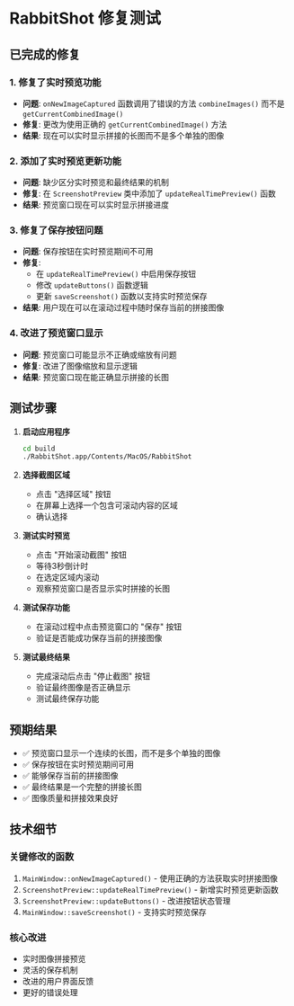 # RabbitShot 修复测试

## 已完成的修复

### 1. 修复了实时预览功能
- **问题**: `onNewImageCaptured` 函数调用了错误的方法 `combineImages()` 而不是 `getCurrentCombinedImage()`
- **修复**: 更改为使用正确的 `getCurrentCombinedImage()` 方法
- **结果**: 现在可以实时显示拼接的长图而不是多个单独的图像

### 2. 添加了实时预览更新功能
- **问题**: 缺少区分实时预览和最终结果的机制
- **修复**: 在 `ScreenshotPreview` 类中添加了 `updateRealTimePreview()` 函数
- **结果**: 预览窗口现在可以实时显示拼接进度

### 3. 修复了保存按钮问题
- **问题**: 保存按钮在实时预览期间不可用
- **修复**: 
  - 在 `updateRealTimePreview()` 中启用保存按钮
  - 修改 `updateButtons()` 函数逻辑
  - 更新 `saveScreenshot()` 函数以支持实时预览保存
- **结果**: 用户现在可以在滚动过程中随时保存当前的拼接图像

### 4. 改进了预览窗口显示
- **问题**: 预览窗口可能显示不正确或缩放有问题
- **修复**: 改进了图像缩放和显示逻辑
- **结果**: 预览窗口现在能正确显示拼接的长图

## 测试步骤

1. **启动应用程序**
   ```bash
   cd build
   ./RabbitShot.app/Contents/MacOS/RabbitShot
   ```

2. **选择截图区域**
   - 点击 "选择区域" 按钮
   - 在屏幕上选择一个包含可滚动内容的区域
   - 确认选择

3. **测试实时预览**
   - 点击 "开始滚动截图" 按钮
   - 等待3秒倒计时
   - 在选定区域内滚动
   - 观察预览窗口是否显示实时拼接的长图

4. **测试保存功能**
   - 在滚动过程中点击预览窗口的 "保存" 按钮
   - 验证是否能成功保存当前的拼接图像

5. **测试最终结果**
   - 完成滚动后点击 "停止截图" 按钮
   - 验证最终图像是否正确显示
   - 测试最终保存功能

## 预期结果

- ✅ 预览窗口显示一个连续的长图，而不是多个单独的图像
- ✅ 保存按钮在实时预览期间可用
- ✅ 能够保存当前的拼接图像
- ✅ 最终结果是一个完整的拼接长图
- ✅ 图像质量和拼接效果良好

## 技术细节

### 关键修改的函数
1. `MainWindow::onNewImageCaptured()` - 使用正确的方法获取实时拼接图像
2. `ScreenshotPreview::updateRealTimePreview()` - 新增实时预览更新函数
3. `ScreenshotPreview::updateButtons()` - 改进按钮状态管理
4. `MainWindow::saveScreenshot()` - 支持实时预览保存

### 核心改进
- 实时图像拼接预览
- 灵活的保存机制
- 改进的用户界面反馈
- 更好的错误处理 